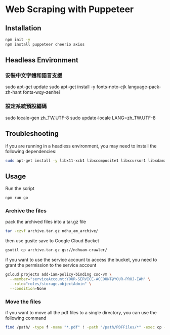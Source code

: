 # Web Scraping with Puppeteer

## Installation

```bash
npm init -y
npm install puppeteer cheerio axios
```

## Headless Environment

### 安裝中文字體和語言支援
sudo apt-get update
sudo apt-get install -y fonts-noto-cjk language-pack-zh-hant fonts-wqy-zenhei
### 設定系統預設編碼
sudo locale-gen zh_TW.UTF-8
sudo update-locale LANG=zh_TW.UTF-8

## Troubleshooting
if you are running in a headless environment, you may need to install the following dependencies:

```bash
sudo apt-get install -y libx11-xcb1 libxcomposite1 libxcursor1 libxdamage1 libxi6 libxtst6 libnss3 libcups2 libxss1 libxrandr2 libasound2 libatk1.0-0 libatk-bridge2.0-0 libgtk-3-0
```

## Usage

Run the script
```bash
npm run go
```

### Archive the files

pack the archived files into a tar.gz file
```bash
tar -czvf archive.tar.gz ndhu_am_archive/
```

then use gusite save to Google Cloud Bucket
```bash
gsutil cp archive.tar.gz gs://ndhuam-crawler/
```

if you want to use the service account to access the bucket, you need to grant the permission to the service account

```bash
gcloud projects add-iam-policy-binding csc-vm \
  --member="serviceAccount:YOUR-SERVICE-ACCOUNT@YOUR-PROJ-IAM" \
  --role="roles/storage.objectAdmin" \
  --condition=None

```

### Move the files

if you want to move all the pdf files to a single directory, you can use the following command

```bash
find /path/ -type f -name "*.pdf" ! -path "/path/PDFFiles/*" -exec cp -f {} ~/path/PDFFiles/ \;
```